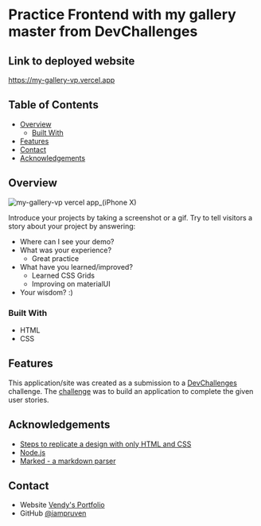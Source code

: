 # Practice Frontend with my gallery master from DevChallenges

## Link to deployed website
https://my-gallery-vp.vercel.app

<!-- TABLE OF CONTENTS -->

## Table of Contents

- [Overview](#overview)
  - [Built With](#built-with)
- [Features](#features)
- [Contact](#contact)
- [Acknowledgements](#acknowledgements)

<!-- OVERVIEW -->

## Overview

![my-gallery-vp vercel app_(iPhone X)](https://user-images.githubusercontent.com/59456028/102413186-674c2b00-3fa9-11eb-8e19-44953ebec9d7.png)


Introduce your projects by taking a screenshot or a gif. Try to tell visitors a story about your project by answering:

- Where can I see your demo?
- What was your experience?
  - Great practice
- What have you learned/improved?
  - Learned CSS Grids
  - Improving on materialUI
- Your wisdom? :)

### Built With

- HTML
- CSS

## Features

<!-- List the features of your application or follow the template. Don't share the figma file here :) -->

This application/site was created as a submission to a [DevChallenges](https://devchallenges.io/challenges) challenge. The [challenge](https://devchallenges.io/challenges/gcbWLxG6wdennelX7b8I) was to build an application to complete the given user stories.


## Acknowledgements

<!-- This section should list any articles or add-ons/plugins that helps you to complete the project. This is optional but it will help you in the future. For exmpale -->

- [Steps to replicate a design with only HTML and CSS](https://devchallenges-blogs.web.app/how-to-replicate-design/)
- [Node.js](https://nodejs.org/)
- [Marked - a markdown parser](https://github.com/chjj/marked)

## Contact

- Website [Vendy's Portfolio]({https://vendyprum-portfolio.vercel.app/})
- GitHub [@iampruven](https://{github.com/iampruven})

